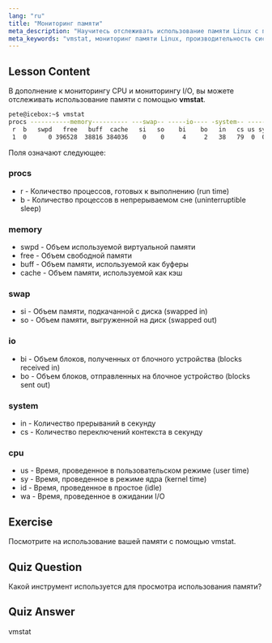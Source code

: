 ```yaml
---
lang: "ru"
title: "Мониторинг памяти"
meta_description: "Научитесь отслеживать использование памяти Linux с помощью vmstat. Разберитесь с метриками памяти, swap и CPU для оценки производительности системы. Начните свой путь в Linux!"
meta_keywords: "vmstat, мониторинг памяти Linux, производительность системы, учебник Linux, использование памяти, Linux для начинающих, руководство по Linux"
---
```


## Lesson Content

В дополнение к мониторингу CPU и мониторингу I/O, вы можете отслеживать использование памяти с помощью **vmstat**.

```bash
pete@icebox:~$ vmstat
procs -----------memory---------- ---swap-- -----io---- -system-- ------cpu-----
 r  b   swpd   free   buff  cache   si   so    bi    bo   in   cs us sy id wa st
 1  0      0 396528  38816 384036    0    0     4     2   38   79  0  0 99  0  0
```

Поля означают следующее:

### procs

- r - Количество процессов, готовых к выполнению (run time)
- b - Количество процессов в непрерываемом сне (uninterruptible sleep)

### memory

- swpd - Объем используемой виртуальной памяти
- free - Объем свободной памяти
- buff - Объем памяти, используемой как буферы
- cache - Объем памяти, используемой как кэш

### swap

- si - Объем памяти, подкачанной с диска (swapped in)
- so - Объем памяти, выгруженной на диск (swapped out)

### io

- bi - Объем блоков, полученных от блочного устройства (blocks received in)
- bo - Объем блоков, отправленных на блочное устройство (blocks sent out)

### system

- in - Количество прерываний в секунду
- cs - Количество переключений контекста в секунду

### cpu

- us - Время, проведенное в пользовательском режиме (user time)
- sy - Время, проведенное в режиме ядра (kernel time)
- id - Время, проведенное в простое (idle)
- wa - Время, проведенное в ожидании I/O

## Exercise

Посмотрите на использование вашей памяти с помощью vmstat.

## Quiz Question

Какой инструмент используется для просмотра использования памяти?

## Quiz Answer

vmstat
